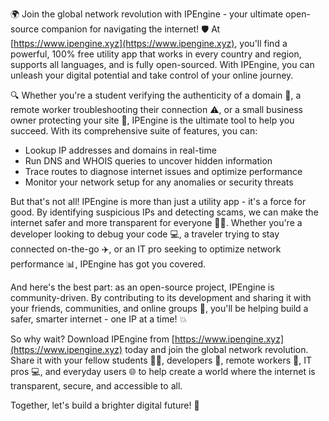 🌍 Join the global network revolution with IPEngine - your ultimate open-source companion for navigating the internet! 🛡️ At [https://www.ipengine.xyz](https://www.ipengine.xyz), you'll find a powerful, 100% free utility app that works in every country and region, supports all languages, and is fully open-sourced. With IPEngine, you can unleash your digital potential and take control of your online journey.

🔍 Whether you're a student verifying the authenticity of a domain 🤔, a remote worker troubleshooting their connection ⚠️, or a small business owner protecting your site 💼, IPEngine is the ultimate tool to help you succeed. With its comprehensive suite of features, you can:

* Lookup IP addresses and domains in real-time
* Run DNS and WHOIS queries to uncover hidden information
* Trace routes to diagnose internet issues and optimize performance
* Monitor your network setup for any anomalies or security threats

But that's not all! IPEngine is more than just a utility app - it's a force for good. By identifying suspicious IPs and detecting scams, we can make the internet safer and more transparent for everyone 🕵️‍♀️. Whether you're a developer looking to debug your code 💻, a traveler trying to stay connected on-the-go ✈️, or an IT pro seeking to optimize network performance 📊, IPEngine has got you covered.

And here's the best part: as an open-source project, IPEngine is community-driven. By contributing to its development and sharing it with your friends, communities, and online groups 🤝, you'll be helping build a safer, smarter internet - one IP at a time! 💥

So why wait? Download IPEngine from [https://www.ipengine.xyz](https://www.ipengine.xyz) today and join the global network revolution. Share it with your fellow students 👨‍🎓, developers 🤖, remote workers 🏢, IT pros 💻, and everyday users 🌐 to help create a world where the internet is transparent, secure, and accessible to all.

Together, let's build a brighter digital future! 🚀